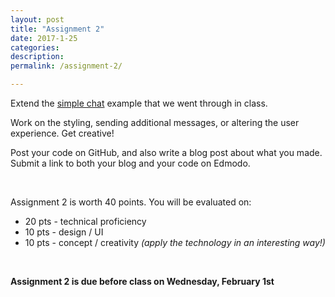```yaml
---
layout: post
title: "Assignment 2"
date: 2017-1-25
categories:
description: 
permalink: /assignment-2/

---
```


Extend the [simple chat](/rtw-s17/simple-chat/) example that we went through in class. 

Work on the styling, sending additional messages, or altering the user experience. Get creative!  

Post your code on GitHub, and also write a blog post about what you made. Submit a link to both your blog and your code on Edmodo. 

<br>

Assignment 2 is worth 40 points. You will be evaluated on: 

+ 20 pts - technical proficiency<br>
+ 10 pts - design / UI<br>
+ 10 pts - concept / creativity *(apply the technology in an interesting way!)*

<br>

**Assignment 2 is due before class on Wednesday, February 1st** 